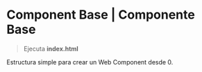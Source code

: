 # Component Base | Componente Base


> Ejecuta **index.html**


Estructura simple para crear un Web Component desde 0.